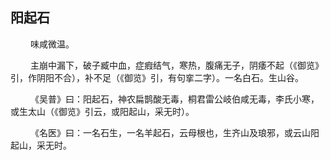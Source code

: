## 阳起石
<p>&emsp;&emsp;
味咸微温。
</p>
<p>&emsp;&emsp;
主崩中漏下，破子臧中血，症瘕结气，寒热，腹痛无子，阴痿不起（《御览》引，作阴阳不合），补不足（《御览》引，有句挛二字）。一名白石。生山谷。
</p>
<p>&emsp;&emsp;
《吴普》曰：阳起石，神农扁鹊酸无毒，桐君雷公岐伯咸无毒，李氏小寒，或生太山（《御览》引云，或阳起山，采无时）。
</p>
<p>&emsp;&emsp;
《名医》曰：一名石生，一名羊起石，云母根也，生齐山及琅邪，或云山阳起山，采无时。
</p>

